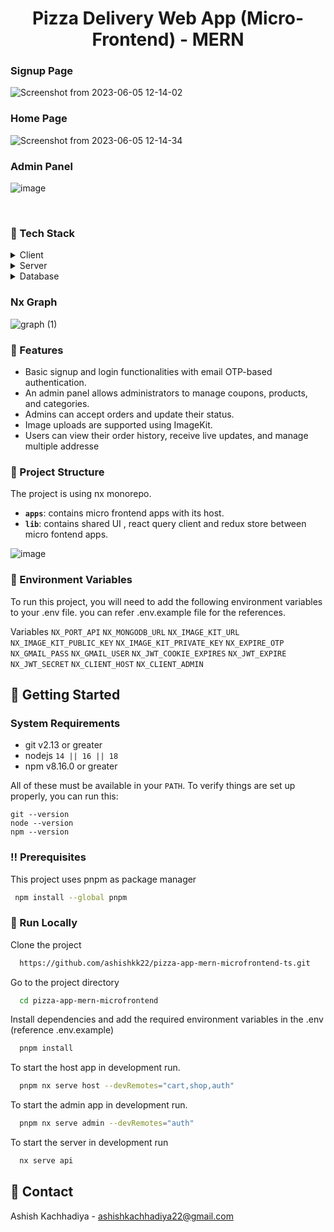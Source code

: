 
<div align="center">
  <h1>Pizza Delivery Web App (Micro-Frontend) - MERN</h1>
</div>

### Signup Page
![Screenshot from 2023-06-05 12-14-02](https://github.com/ashishkk22/pizza-app-mern-microfrontend-ts/assets/83124264/a01d557e-0334-4236-babe-75020a5202b2)

### Home Page
![Screenshot from 2023-06-05 12-14-34](https://github.com/ashishkk22/pizza-app-mern-microfrontend-ts/assets/83124264/1bf5f510-b335-48e9-be82-b17a21803f0b)

### Admin Panel
![image](https://github.com/ashishkk22/pizza-app-mern-microfrontend-ts/assets/83124264/ee697c47-c636-4612-9b50-dfb665289b6e)

<br />

<!-- TechStack -->

### :space_invader: Tech Stack

<details>
  <summary>Client</summary>
  <ul>
    <li><a href="https://www.typescriptlang.org/">Typescript</a></li>
    <li><a href="https://reactjs.org/">React.js</a></li>
    <li><a href="https://mantine.dev/">Mantine UI</a></li>
    <li><a href="https://redux-toolkit.js.org/">Redux Toolkit</a></li>
    <li><a href="https://tanstack.com/query/v3/">React Query</a></li>
  </ul>
</details>

<details>
  <summary>Server</summary>
  <ul>
    <li><a href="https://expressjs.com/">Express</a></li>
    <li><a href="https://nodemailer.com/about/">Node Mailer</a></li>
  </ul>
</details>

<details>
<summary>Database</summary>
  <ul>
    <li><a href="https://www.mongodb.com/">MongoDB</a></li>
  </ul>
</details>

### Nx Graph
![graph (1)](https://github.com/ashishkk22/pizza-app-mern-microfrontend-ts/assets/83124264/f632a761-0caf-4b13-ad42-2ba7f9353f2b)

<!-- Features -->

### :dart: Features

- Basic signup and login functionalities with email OTP-based authentication.
- An admin panel allows administrators to manage coupons, products, and categories.
- Admins can accept orders and update their status.
- Image uploads are supported using ImageKit.
- Users can view their order history, receive live updates, and manage multiple addresse

### 📁 Project Structure

The project is using nx monorepo.


- **`apps`**: contains micro frontend apps with its host.
- **`lib`**: contains shared UI , react query client and redux store between micro fontend apps.

![image](https://github.com/ashishkk22/pizza-app-mern-microfrontend-ts/assets/83124264/5d7cc732-3801-4946-996f-dcfe9d8ffedc)



<!-- Env Variables -->

### :key: Environment Variables

To run this project, you will need to add the following environment variables to your .env file. you can refer .env.example file for the references.

Variables
`NX_PORT_API`
`NX_MONGODB_URL`
`NX_IMAGE_KIT_URL`
`NX_IMAGE_KIT_PUBLIC_KEY`
`NX_IMAGE_KIT_PRIVATE_KEY`
`NX_EXPIRE_OTP`
`NX_GMAIL_PASS`
`NX_GMAIL_USER`
`NX_JWT_COOKIE_EXPIRES`
`NX_JWT_EXPIRE`
`NX_JWT_SECRET`
`NX_CLIENT_HOST`
`NX_CLIENT_ADMIN`

<!-- Getting Started -->

## :toolbox: Getting Started

### System Requirements

- git v2.13 or greater
- nodejs `14 || 16 || 18`
- npm v8.16.0 or greater

All of these must be available in your `PATH`. To verify things are set up
properly, you can run this:

```shell
git --version
node --version
npm --version
```

<!-- Prerequisites -->

### :bangbang: Prerequisites

This project uses pnpm as package manager

```bash
 npm install --global pnpm
```

<!-- Run Locally -->

### :running: Run Locally

Clone the project

```bash
  https://github.com/ashishkk22/pizza-app-mern-microfrontend-ts.git
```

Go to the project directory

```bash
  cd pizza-app-mern-microfrontend
```

Install dependencies and add the required environment variables in the .env (reference .env.example)

```bash
  pnpm install
```

To start the host app in development run.

```bash
  pnpm nx serve host --devRemotes="cart,shop,auth"
```

To start the admin app in development run.

```bash
  pnpm nx serve admin --devRemotes="auth"
```
To start the server in development run

```bash
  nx serve api
```

<!-- Contact -->

## :handshake: Contact

Ashish Kachhadiya - ashishkachhadiya22@gmail.com

